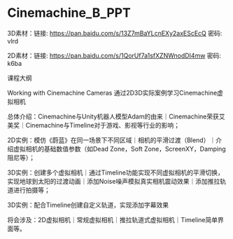 # Cinemachine_B_PPT

3D素材：链接: https://pan.baidu.com/s/13Z7mBaYLcnEXy2axEScEcQ  密码: vlrd

2D素材：链接: https://pan.baidu.com/s/1QorUf7a1sfXZNWnodDI4mw  密码: k6ba

课程大纲

Working with Cinemachine Cameras
通过2D3D实际案例学习Cinemachine虚拟相机

总体介绍：Cinemachine与Unity机器人模型Adam的由来｜Cinemachine荣获艾美奖｜Cinemachine与Timeline对于游戏、影视等行业的影响；

2D实例：模仿《蔚蓝》在同一场景下不同区域｜相机的平滑过渡（Blend）｜介绍虚拟相机的基础数值参数（如Dead Zone，Soft Zone，ScreenXY，Damping阻尼等）；

3D实例：创建多个虚拟相机｜通过Timeline功能实现不同虚拟相机的平滑切换，实现地球到太阳的过渡动画｜添加Noise噪声模拟真实相机震动效果｜添加推拉轨道进行拍摄等；

3D实例：配合Timeline创建自定义轨道，实现添加字幕效果

将会涉及：2D虚拟相机｜常规虚拟相机｜推拉轨道式虚拟相机｜Timeline简单界面等。

